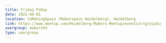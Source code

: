 ```yaml
---
title: Friday PiDay
date: 2022-04-01
location: CoMakingSpace (Makerspace Heidelberg), Heidelberg
link: https://www.meetup.com/Heidelberg-Makers-Meetup/events/crgjssydcgbcb/
usergroup: makershd
type: usergroup
---
```

